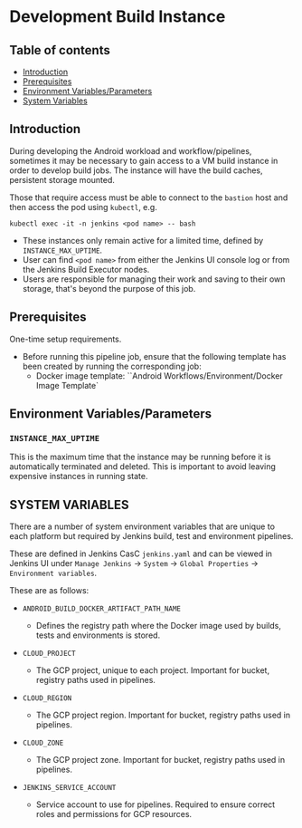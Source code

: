 # Development Build Instance

## Table of contents
- [Introduction](#introduction)
- [Prerequisites](#prerequisites)
- [Environment Variables/Parameters](#environment-variables)
- [System Variables](#system-variables)

## Introduction <a name="introduction"></a>

During developing the Android workload and workflow/pipelines, sometimes it may be necessary to gain access to a VM build instance in order to develop build jobs. The instance will have the build caches, persistent storage mounted.

Those that require access must be able to connect to the `bastion` host and then access the pod using `kubectl`, e.g.

```
kubectl exec -it -n jenkins <pod name> -- bash
```

- These instances only remain active for a limited time, defined by `INSTANCE_MAX_UPTIME`.
- User can find `<pod name>` from either the Jenkins UI console log or from the Jenkins Build Executor nodes.
- Users are responsible for managing their work and saving to their own storage, that's beyond the purpose of this job.

## Prerequisites<a name="prerequisites"></a>

One-time setup requirements.

- Before running this pipeline job, ensure that the following template has been created by running the corresponding job:
  - Docker image template: ``Android Workflows/Environment/Docker Image Template`

## Environment Variables/Parameters <a name="environment-variables"></a>

### `INSTANCE_MAX_UPTIME`

This is the maximum time that the instance may be running before it is automatically terminated and deleted. This is important to avoid leaving expensive instances in running state.

## SYSTEM VARIABLES <a name="system-variables"></a>

There are a number of system environment variables that are unique to each platform but required by Jenkins build, test and environment pipelines.

These are defined in Jenkins CasC `jenkins.yaml` and can be viewed in Jenkins UI under `Manage Jenkins` -> `System` -> `Global Properties` -> `Environment variables`.

These are as follows:

-   `ANDROID_BUILD_DOCKER_ARTIFACT_PATH_NAME`
    - Defines the registry path where the Docker image used by builds, tests and environments is stored.

-   `CLOUD_PROJECT`
    - The GCP project, unique to each project. Important for bucket, registry paths used in pipelines.

-   `CLOUD_REGION`
    - The GCP project region. Important for bucket, registry paths used in pipelines.

-   `CLOUD_ZONE`
    - The GCP project zone. Important for bucket, registry paths used in pipelines.

-   `JENKINS_SERVICE_ACCOUNT`
    - Service account to use for pipelines. Required to ensure correct roles and permissions for GCP resources.
